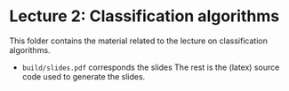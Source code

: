 # Lecture 2: Classification algorithms
This folder contains the material related to the lecture on classification algorithms. 
- `build/slides.pdf` corresponds the slides
The rest is the (latex) source code used to generate the slides.